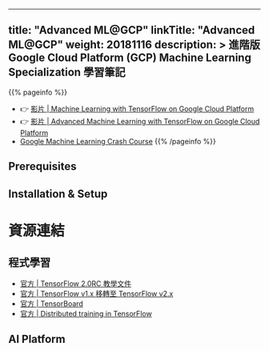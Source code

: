 
---
title: "Advanced ML@GCP"
linkTitle: "Advanced ML@GCP"
weight: 20181116
description: >
    進階版 Google Cloud Platform (GCP) Machine Learning Specialization 學習筆記
---

{{% pageinfo %}}
* 👉 [影片 | Machine Learning with TensorFlow on Google Cloud Platform](https://www.coursera.org/learn/google-machine-learning)
* 👉 [影片 | Advanced Machine Learning with TensorFlow on Google Cloud Platform](https://www.coursera.org/specializations/advanced-machine-learning-tensorflow-gcp)
* [Google Machine Learning Crash Course](https://developers.google.com/machine-learning/)
{{% /pageinfo %}}

## Prerequisites
## Installation & Setup

# 資源連結

## 程式學習
* [官方 | TensorFlow 2.0RC 教學文件](https://www.tensorflow.org/beta)
* [官方 | TensorFlow v1.x 移轉至 TensorFlow v2.x](https://www.tensorflow.org/beta/guide/migration_guide)
* [官方 | TensorBoard](https://www.tensorflow.org/tensorboard/r2/migrate)
* [官方 | Distributed training in TensorFlow](https://www.tensorflow.org/beta/guide/distribute_strategy)

## AI Platform
